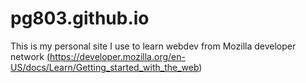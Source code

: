 # pg803.github.io
This is my personal site I use to learn webdev from Mozilla developer network (https://developer.mozilla.org/en-US/docs/Learn/Getting_started_with_the_web)
